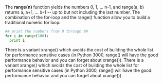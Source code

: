 The **range(n)** function yields the numbers 0, 1, ... n-1, and range(a, b) returns a, a+1, ... b-1 -- up to but not including the last number. The combination of the for-loop and the range() function allow you to build a traditional numeric for loop:
    
```python    
## print the numbers from 0 through 99
for i in range(100):
  print i
```

There is a variant xrange() which avoids the cost of building the whole list for performance sensitive cases (in Python 3000, range() will have the good performance behavior and you can forget about xrange()).
There is a variant xrange() which avoids the cost of building the whole list for performance sensitive cases (in Python 3000, range() will have the good performance behavior and you can forget about xrange()).

